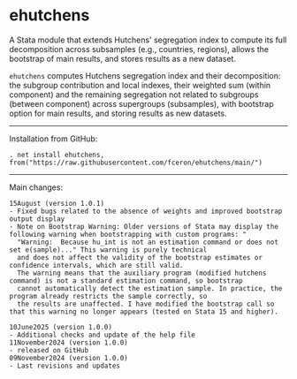 # ehutchens
A Stata module that extends Hutchens' segregation index to compute its full decomposition across subsamples (e.g., countries, regions), allows the bootstrap of main results, and stores results as a new dataset. 

`ehutchens`  computes Hutchens segregation index and their decomposition: the subgroup contribution and local 
indexes, their weighted sum (within component) and the remaining segregation not related to subgroups (between component) across supergroups (subsamples), with bootstrap option for main results, and storing results as new datasets.


---

Installation from GitHub:

    . net install ehutchens, from("https://raw.githubusercontent.com/fceron/ehutchens/main/")

---

Main changes:

    15August (version 1.0.1)
    - Fixed bugs related to the absence of weights and improved bootstrap output display
    - Note on Bootstrap Warning: Older versions of Stata may display the following warning when bootstrapping with custom programs: "
      "Warning:  Because hu_int is not an estimation command or does not set e(sample)..." This warning is purely technical
      and does not affect the validity of the bootstrap estimates or confidence intervals, which are still valid. 
      The warning means that the auxiliary program (modified hutchens command) is not a standard estimation command, so bootstrap 
      cannot automatically detect the estimation sample. In practice, the program already restricts the sample correctly, so 
      the results are unaffected. I have modified the bootstrap call so that this warning no longer appears (tested on Stata 15 and higher).

    10June2025 (version 1.0.0)
    - Additional checks and update of the help file
    11November2024 (version 1.0.0)
    - released on GitHub
    09November2024 (version 1.0.0)
    - Last revisions and updates


